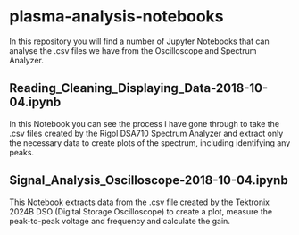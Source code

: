 # plasma-analysis-notebooks
In this repository you will find a number of Jupyter Notebooks that can analyse the .csv files we have from the Oscilloscope and Spectrum Analyzer.

## Reading_Cleaning_Displaying_Data-2018-10-04.ipynb
In this Notebook you can see the process I have gone through to take the .csv files created by the Rigol DSA710 Spectrum Analyzer and extract only the necessary data to create plots of the spectrum, including identifying any peaks.

## Signal_Analysis_Oscilloscope-2018-10-04.ipynb
This Notebook extracts data from the .csv file created by the Tektronix 2024B DSO (Digital Storage Oscilloscope) to create a plot, measure the peak-to-peak voltage and frequency and calculate the gain. 
